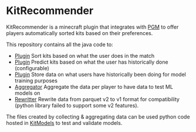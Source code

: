 # KitRecommender

KitRecommender is a minecraft plugin that integrates with [PGM](https://github.com/PGMDev/PGM) to offer players 
automatically sorted kits based on their preferences.

This repository contains all the java code to:
 - [Plugin](/plugin) Sort kits based on what the user does in the match
 - [Plugin](/plugin) Predict kits based on what the user has historically done (configurable)
 - [Plugin](/plugin) Store data on what users have historically been doing for model training purposes
 - [Aggregator](/aggregator) Aggregate the data per player to have data to test ML models on
 - [Rewritter](/rewritter) Rewrite data from parquet v2 to v1 format for compatibility (python library failed to support some v2 features).

The files created by collecting & aggregating data can be used python code hosted in 
[KitModels](https://github.com/Pablete1234/KitModels) to test and validate models.